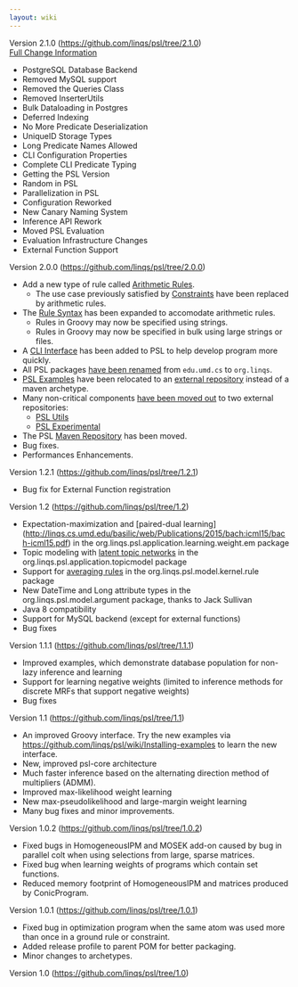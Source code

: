 ```yaml
---
layout: wiki
---
```


Version 2.1.0 (https://github.com/linqs/psl/tree/2.1.0)  
[Full Change Information](https://psl.linqs.org/blog/2018/07/29/psl-2.1.0-release.html)

   - PostgreSQL Database Backend
   - Removed MySQL support
   - Removed the Queries Class
   - Removed InserterUtils
   - Bulk Dataloading in Postgres
   - Deferred Indexing
   - No More Predicate Deserialization
   - UniqueID Storage Types
   - Long Predicate Names Allowed
   - CLI Configuration Properties
   - Complete CLI Predicate Typing
   - Getting the PSL Version
   - Random in PSL
   - Parallelization in PSL
   - Configuration Reworked
   - New Canary Naming System
   - Inference API Rework
   - Moved PSL Evaluation
   - Evaluation Infrastructure Changes
   - External Function Support

Version 2.0.0 (https://github.com/linqs/psl/tree/2.0.0)
   - Add a new type of rule called [Arithmetic Rules](Rule-Specification.md#arithmetic-rules).
      - The use case previously satisfied by [Constraints](Constraints.md) have been replaced by arithmetic rules.
   - The [Rule Syntax](Rule-Specification.md) has been expanded to accomodate arithmetic rules.
      - Rules in Groovy may now be specified using strings.
      - Rules in Groovy may now be specified in bulk using large strings or files.
   - A [CLI Interface](Using-the-CLI.md) has been added to PSL to help develop program more quickly.
   - All PSL packages [have been renamed](Migrating-to-PSL-2.md#naming-changes) from `edu.umd.cs` to `org.linqs`.
   - [PSL Examples](Examples.md) have been relocated to an [external repository](https://bitbucket.org/linqs/psl-examples) instead of a maven archetype.
   - Many non-critical components [have been moved out](Migrating-to-PSL-2.md#util-and-experimental-breakout) to two external repositories:
      - [PSL Utils](https://github.com/linqs/psl-utils)
      - [PSL Experimental](https://github.com/linqs/psl-experimental)
   - The PSL [Maven Repository](Migrating-to-PSL-2.md#maven-repository-move) has been moved.
   - Bug fixes.
   - Performances Enhancements.

Version 1.2.1 (https://github.com/linqs/psl/tree/1.2.1)
* Bug fix for External Function registration 

Version 1.2 (https://github.com/linqs/psl/tree/1.2)

* Expectation-maximization and [paired-dual learning] (http://linqs.cs.umd.edu/basilic/web/Publications/2015/bach:icml15/bach-icml15.pdf) in the org.linqs.psl.application.learning.weight.em package
* Topic modeling with [latent topic networks](http://linqs.cs.umd.edu/basilic/web/Publications/2015/foulds:icml15/Foulds2015LatentTopicNetworks.pdf) in the org.linqs.psl.application.topicmodel package
* Support for [averaging rules](http://www.cs.utexas.edu/users/ml/papers/beltagy.acl14.pdf) in the org.linqs.psl.model.kernel.rule package
* New DateTime and Long attribute types in the org.linqs.psl.model.argument package, thanks to Jack Sullivan
* Java 8 compatibility
* Support for MySQL backend (except for external functions)
* Bug fixes

Version 1.1.1 (https://github.com/linqs/psl/tree/1.1.1)

* Improved examples, which demonstrate database population for non-lazy inference and learning
* Support for learning negative weights (limited to inference methods for discrete MRFs that support negative weights)
* Bug fixes

Version 1.1 (https://github.com/linqs/psl/tree/1.1)

* An improved Groovy interface. Try the new examples via https://github.com/linqs/psl/wiki/Installing-examples to learn the new interface.
* New, improved psl-core architecture
* Much faster inference based on the alternating direction method of multipliers (ADMM).
* Improved max-likelihood weight learning
* New max-pseudolikelihood and large-margin weight learning
* Many bug fixes and minor improvements.

Version 1.0.2 (https://github.com/linqs/psl/tree/1.0.2)

* Fixed bugs in HomogeneousIPM and MOSEK add-on caused by bug in parallel colt when using selections from large, sparse matrices.
* Fixed bug when learning weights of programs which contain set functions.
* Reduced memory footprint of HomogeneousIPM and matrices produced by ConicProgram.

Version 1.0.1 (https://github.com/linqs/psl/tree/1.0.1)

* Fixed bug in optimization program when the same atom was used more than once in a ground rule or constraint.
* Added release profile to parent POM for better packaging.
* Minor changes to archetypes.

Version 1.0 (https://github.com/linqs/psl/tree/1.0)
